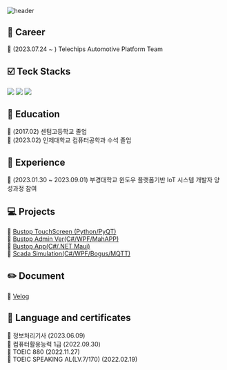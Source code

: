
![header](https://capsule-render.vercel.app/api?type=Cylinder&color=0:242424FF,100:B3B3B3FF&height=150&section=header&text=OYB's%20%20GITHUB&fontSize=50&animation=fadeIn)

<div>

## 💼 Career
<div>
🔘 (2023.07.24 ~ ) Telechips Automotive Platform Team
</div>
  
## :ballot_box_with_check: Teck Stacks
<div>
	<img src="https://img.shields.io/badge/python-071D49?style=for-the-badge&logo=python&logoColor=white">
	<img src="https://img.shields.io/badge/.net-071D49?style=for-the-badge&logo=.net&logoColor=white">
	<img src="https://img.shields.io/badge/mysql-071D49?style=for-the-badge&logo=mysql&logoColor=white">
	
</div>
 
## :school: Education
:pushpin: (2017.02) 센텀고등학교 졸업<br>
:pushpin: (2023.02) 인제대학교 컴퓨터공학과 수석 졸업<br>

## :notebook_with_decorative_cover: Experience
:pushpin: (2023.01.30 ~ 2023.09.01) 부경대학교 윈도우 플랫폼기반 IoT 시스템 개발자 양성과정 참여<br>

## :computer: Projects
 :link: [Bustop TouchScreen (Python/PyQT)](https://github.com/PKNU-IOT3/bustop_PyQT)<br>
 :link: [Bustop Admin Ver(C#/WPF/MahAPP)](https://github.com/PKNU-IOT3/bustop_adminpage)<br>
 :link:	[Bustop App(C#/.NET Maui)](https://github.com/PKNU-IOT3/bustop_app)<br>
 :link:	[Scada Simulation(C#/WPF/Bogus/MQTT)](https://github.com/OHYUNBEOM/MiniProjects/tree/main/part2)<br>

## :pencil2: Document
 :link: [Velog](https://velog.io/@dbsqja353)<br>

## :memo: Language and certificates
:pushpin: 정보처리기사 (2023.06.09)<br>
:pushpin: 컴퓨터활용능력 1급 (2022.09.30)<br>
:pushpin: TOEIC 880 (2022.11.27)<br>
:pushpin: TOEIC SPEAKING AL(LV.7/170) (2022.02.19)<br>

</div>
